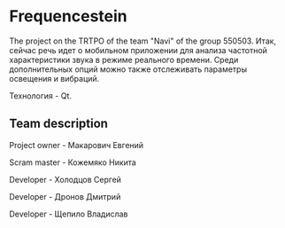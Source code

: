 # Frequencestein
The project on the TRTPO of the team "Navi" of the group 550503. 
Итак, сейчас речь идет о мобильном приложении для анализа частотной характеристики звука в режиме реального времени. Среди дополнительных опций можно также отслеживать параметры освещения и вибраций. 

Технология - Qt.

## Team description
Project owner - Макарович Евгений

Scram master  - Кожемяко Никита

Developer     - Холодцов Сергей

Developer     - Дронов Дмитрий

Developer     - Щепило Владислав

